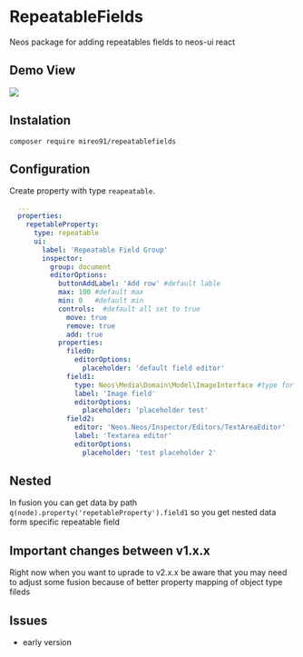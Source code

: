 # RepeatableFields
Neos package for adding repeatables fields to neos-ui react

## Demo View
![](repeatable.gif)

## Instalation

`composer require mireo91/repeatablefields`

## Configuration
Create property with type `reapeatable`.

```YAML
  ...
  properties:
    repetableProperty:
      type: repeatable
      ui:
        label: 'Repeatable Field Group'
        inspector:
          group: document
          editorOptions:
            buttonAddLabel: 'Add row' #default lable
            max: 100 #default max
            min: 0   #default min
            controls:  #default all set to true
              move: true
              remove: true
              add: true
            properties:
              filed0:
                editorOptions:
                  placeholder: 'default field editor'
              field1:
              	type: Neos\Media\Domain\Model\ImageInterface #type for property mapper
                label: 'Image field'
                editorOptions:
                  placeholder: 'placeholder test'
              field2:
                editor: 'Neos.Neos/Inspector/Editors/TextAreaEditor'
                label: 'Textarea editor'
                editorOptions:
                  placeholder: 'test placeholder 2'
```

## Nested

In fusion you can get data by path  `q(node).property('repetableProperty').field1` so you get nested data form specific repeatable field

## Important changes between v1.x.x

Right now when you want to uprade to v2.x.x be aware that you may need to adjust some fusion because of better property mapping of object type fileds 

## Issues

- early version
